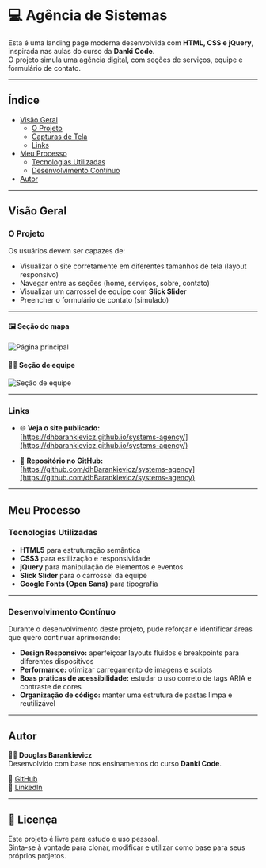 # 💻 Agência de Sistemas

Esta é uma landing page moderna desenvolvida com **HTML, CSS e jQuery**, inspirada nas aulas do curso da **Danki Code**.  
O projeto simula uma agência digital, com seções de serviços, equipe e formulário de contato.

---

## Índice

- [Visão Geral](#visão-geral)
  - [O Projeto](#o-projeto)
  - [Capturas de Tela](#capturas-de-tela)
  - [Links](#links)
- [Meu Processo](#meu-processo)
  - [Tecnologias Utilizadas](#tecnologias-utilizadas)
  - [Desenvolvimento Contínuo](#desenvolvimento-contínuo)
- [Autor](#autor)

---

## Visão Geral

### O Projeto

Os usuários devem ser capazes de:

- Visualizar o site corretamente em diferentes tamanhos de tela (layout responsivo)
- Navegar entre as seções (home, serviços, sobre, contato)
- Visualizar um carrossel de equipe com **Slick Slider**
- Preencher o formulário de contato (simulado)

---

#### 🖼️ Seção do mapa
![Página principal](img/screenshot-map.png)

#### 👨‍💻 Seção de equipe  
![Seção de equipe](./img/screenshot-team.png)

---

### Links

- 🌐 **Veja o site publicado:**  
  [https://dhbarankievicz.github.io/systems-agency/](https://dhbarankievicz.github.io/systems-agency/)

- 💾 **Repositório no GitHub:**  
  [https://github.com/dhBarankievicz/systems-agency](https://github.com/dhBarankievicz/systems-agency)

---

## Meu Processo

### Tecnologias Utilizadas

- **HTML5** para estruturação semântica  
- **CSS3** para estilização e responsividade  
- **jQuery** para manipulação de elementos e eventos  
- **Slick Slider** para o carrossel da equipe  
- **Google Fonts (Open Sans)** para tipografia  

---

### Desenvolvimento Contínuo

Durante o desenvolvimento deste projeto, pude reforçar e identificar áreas que quero continuar aprimorando:

- **Design Responsivo:** aperfeiçoar layouts fluidos e breakpoints para diferentes dispositivos  
- **Performance:** otimizar carregamento de imagens e scripts  
- **Boas práticas de acessibilidade:** estudar o uso correto de tags ARIA e contraste de cores  
- **Organização de código:** manter uma estrutura de pastas limpa e reutilizável  

---

## Autor

**👨‍💻 Douglas Barankievicz**  
Desenvolvido com base nos ensinamentos do curso **Danki Code**.  

🔗 [GitHub](https://github.com/dhBarankievicz)  
🔗 [LinkedIn](https://linkedin.com/in/douglas-barankievicz-a42132358)

---

## 📝 Licença

Este projeto é livre para estudo e uso pessoal.  
Sinta-se à vontade para clonar, modificar e utilizar como base para seus próprios projetos.
